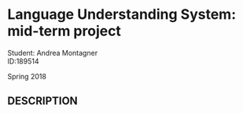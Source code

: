 # Language Understanding System: mid-term project

Student: Andrea Montagner  
ID:189514

Spring 2018


## DESCRIPTION
              
                          

